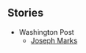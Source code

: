 ## Stories

- Washington Post
  - [Joseph Marks](https://www.washingtonpost.com/news/powerpost/paloma/the-cybersecurity-202/2019/08/21/the-cybersecurity-202-l-a-county-voting-system-pits-cybersecurity-vs-disability-advocates/5d5c0b43602ff171a5d730a0/)
